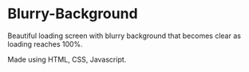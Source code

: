 # Blurry-Background
Beautiful loading screen with blurry background that becomes clear as loading reaches 100%.

Made using HTML, CSS, Javascript.
